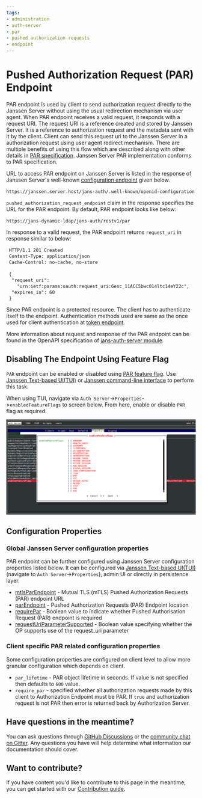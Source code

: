 ```yaml
---
tags:
- administration
- auth-server
- par
- pushed authorization requests
- endpoint
---
```


# Pushed Authorization Request (PAR) Endpoint

PAR endpoint is used by client to send authorization request directly to the Janssen Server without using the usual
redirection mechanism via user agent. When PAR endpoint receives a valid request, it responds with a request URI. 
The request URI is a reference created and stored by Janssen Server. It is a reference to  authorization request and 
the metadata sent with it by the client. Client can send this request uri to the Janssen Server in a authorization
request using user agent redirect mechanism. There are multiple benefits of using this flow which are described along 
with other details in [PAR specification](https://datatracker.ietf.org/doc/html/rfc9126). Janssen Server PAR implementation 
conforms to PAR specification.

URL to access PAR endpoint on Janssen Server is listed in the response of Janssen Server's well-known
[configuration endpoint](./configuration.md) given below.

```text
https://janssen.server.host/jans-auth/.well-known/openid-configuration
```

`pushed_authorization_request_endpoint` claim in the response specifies the URL for the PAR endpoint. By default, PAR endpoint looks
like below:

```
https://jans-dynamic-ldap/jans-auth/restv1/par
```

In response to a valid request, the PAR endpoint returns `request_uri` in response similar to below:

```
 HTTP/1.1 201 Created
 Content-Type: application/json
 Cache-Control: no-cache, no-store

 {
  "request_uri":
    "urn:ietf:params:oauth:request_uri:6esc_11ACC5bwc014ltc14eY22c",
  "expires_in": 60
 }
```

Since PAR endpoint is a protected resource. The client has to authenticate itself to the endpoint. Authentication 
methods used are same as the once used for client authentication at [token endpoint](./token.md#client-authentication). 

More information about request and response of the PAR endpoint can be found in
the OpenAPI specification of 
[jans-auth-server module](https://gluu.org/swagger-ui/?url=https://raw.githubusercontent.com/JanssenProject/jans/replace-janssen-version/jans-auth-server/docs/swagger.yaml#/Authorization/post_par).

## Disabling The Endpoint Using Feature Flag

`PAR` endpoint can be enabled or disabled using [PAR feature flag](../../reference/json/feature-flags/janssenauthserver-feature-flags.md#par).
Use [Janssen Text-based UI(TUI)](../../config-guide/config-tools/jans-tui/README.md) or [Janssen command-line interface](../../config-guide/config-tools/jans-cli/README.md) to perform this task.

When using TUI, navigate via `Auth Server`->`Properties`->`enabledFeatureFlags` to screen below. From here, enable or
disable `PAR` flag as required.

![](../../../assets/image-tui-enable-components.png)

## Configuration Properties

### Global Janssen Server configuration properties

PAR endpoint can be further configured using Janssen Server configuration properties listed below. It can be configured via
[Janssen Text-based UI(TUI)](../../config-guide/config-tools/jans-tui/README.md) (navigate to `Auth Server`->`Properties`), admin UI or directly in persistence layer.

- [mtlsParEndpoint](../../reference/json/properties/janssenauthserver-properties.md#mtlsparendpoint) - Mutual TLS (mTLS) Pushed Authorization Requests (PAR) endpoint URL
- [parEndpoint](../../reference/json/properties/janssenauthserver-properties.md#parendpoint) - Pushed Authorization Requests (PAR) Endpoint location
- [requirePar](../../reference/json/properties/janssenauthserver-properties.md#requirepar) - Boolean value to indicate whether Pushed Authorisation Request (PAR) endpoint is required
- [requestUriParameterSupported](../../reference/json/properties/janssenauthserver-properties.md#requesturiparametersupported) - Boolean value specifying whether the OP supports use of the request_uri parameter

### Client specific PAR related configuration properties

Some configuration properties are configured on client level to allow more granular configuration which depends on client.

- `par_lifetime` - PAR object lifetime in seconds. If value is not specified then defaults to `600` value.
- `require_par`  - specified whether all authorization requests made by this client to Authorization Endpoint must be PAR. If `true` and authorization request is not PAR then error is returned back by Authorization Server. 

## Have questions in the meantime?

You can ask questions through [GitHub Discussions](https://github.com/JanssenProject/jans/discussion) or the [community chat on Gitter](https://gitter.im/JanssenProject/Lobby). Any questions you have will help determine what information our documentation should cover.

## Want to contribute?

If you have content you'd like to contribute to this page in the meantime, you can get started with our [Contribution guide](https://docs.jans.io/head/CONTRIBUTING/).
